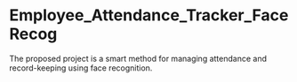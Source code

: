 # Employee_Attendance_Tracker_FaceRecog
The proposed project is a smart method for managing attendance and record-keeping using face recognition.
